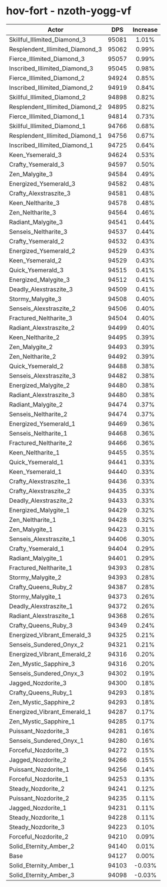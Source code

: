 # hov-fort - nzoth-yogg-vf
| Actor | DPS | Increase |
|---|:---:|:---:|
|Skillful_Illimited_Diamond_3|95081|1.01%|
|Resplendent_Illimited_Diamond_3|95062|0.99%|
|Fierce_Illimited_Diamond_3|95057|0.99%|
|Inscribed_Illimited_Diamond_3|95045|0.98%|
|Fierce_Illimited_Diamond_2|94924|0.85%|
|Inscribed_Illimited_Diamond_2|94919|0.84%|
|Skillful_Illimited_Diamond_2|94898|0.82%|
|Resplendent_Illimited_Diamond_2|94895|0.82%|
|Fierce_Illimited_Diamond_1|94814|0.73%|
|Skillful_Illimited_Diamond_1|94766|0.68%|
|Resplendent_Illimited_Diamond_1|94756|0.67%|
|Inscribed_Illimited_Diamond_1|94725|0.64%|
|Keen_Ysemerald_3|94624|0.53%|
|Crafty_Ysemerald_3|94597|0.50%|
|Zen_Malygite_3|94584|0.49%|
|Energized_Ysemerald_3|94582|0.48%|
|Crafty_Alexstraszite_3|94581|0.48%|
|Keen_Neltharite_3|94578|0.48%|
|Zen_Neltharite_3|94564|0.46%|
|Radiant_Malygite_3|94541|0.44%|
|Senseis_Neltharite_3|94537|0.44%|
|Crafty_Ysemerald_2|94532|0.43%|
|Energized_Ysemerald_2|94529|0.43%|
|Keen_Ysemerald_2|94529|0.43%|
|Quick_Ysemerald_3|94515|0.41%|
|Energized_Malygite_3|94512|0.41%|
|Deadly_Alexstraszite_3|94509|0.41%|
|Stormy_Malygite_3|94508|0.40%|
|Senseis_Alexstraszite_2|94506|0.40%|
|Fractured_Neltharite_3|94504|0.40%|
|Radiant_Alexstraszite_2|94499|0.40%|
|Keen_Neltharite_2|94495|0.39%|
|Zen_Malygite_2|94493|0.39%|
|Zen_Neltharite_2|94492|0.39%|
|Quick_Ysemerald_2|94488|0.38%|
|Senseis_Alexstraszite_3|94482|0.38%|
|Energized_Malygite_2|94480|0.38%|
|Radiant_Alexstraszite_3|94480|0.38%|
|Radiant_Malygite_2|94474|0.37%|
|Senseis_Neltharite_2|94474|0.37%|
|Energized_Ysemerald_1|94469|0.36%|
|Senseis_Neltharite_1|94468|0.36%|
|Fractured_Neltharite_2|94466|0.36%|
|Keen_Neltharite_1|94455|0.35%|
|Quick_Ysemerald_1|94441|0.33%|
|Keen_Ysemerald_1|94440|0.33%|
|Crafty_Alexstraszite_1|94436|0.33%|
|Crafty_Alexstraszite_2|94435|0.33%|
|Deadly_Alexstraszite_2|94433|0.33%|
|Energized_Malygite_1|94429|0.32%|
|Zen_Neltharite_1|94428|0.32%|
|Zen_Malygite_1|94423|0.31%|
|Senseis_Alexstraszite_1|94406|0.30%|
|Crafty_Ysemerald_1|94404|0.29%|
|Radiant_Malygite_1|94401|0.29%|
|Fractured_Neltharite_1|94393|0.28%|
|Stormy_Malygite_2|94393|0.28%|
|Crafty_Queens_Ruby_2|94387|0.28%|
|Stormy_Malygite_1|94373|0.26%|
|Deadly_Alexstraszite_1|94372|0.26%|
|Radiant_Alexstraszite_1|94368|0.26%|
|Crafty_Queens_Ruby_3|94349|0.24%|
|Energized_Vibrant_Emerald_3|94325|0.21%|
|Senseis_Sundered_Onyx_2|94321|0.21%|
|Energized_Vibrant_Emerald_2|94316|0.20%|
|Zen_Mystic_Sapphire_3|94316|0.20%|
|Senseis_Sundered_Onyx_3|94302|0.19%|
|Jagged_Nozdorite_3|94300|0.18%|
|Crafty_Queens_Ruby_1|94293|0.18%|
|Zen_Mystic_Sapphire_2|94293|0.18%|
|Energized_Vibrant_Emerald_1|94287|0.17%|
|Zen_Mystic_Sapphire_1|94285|0.17%|
|Puissant_Nozdorite_3|94281|0.16%|
|Senseis_Sundered_Onyx_1|94280|0.16%|
|Forceful_Nozdorite_3|94272|0.15%|
|Jagged_Nozdorite_2|94266|0.15%|
|Puissant_Nozdorite_1|94256|0.14%|
|Forceful_Nozdorite_1|94253|0.13%|
|Steady_Nozdorite_2|94241|0.12%|
|Puissant_Nozdorite_2|94235|0.11%|
|Jagged_Nozdorite_1|94231|0.11%|
|Steady_Nozdorite_1|94228|0.11%|
|Steady_Nozdorite_3|94223|0.10%|
|Forceful_Nozdorite_2|94210|0.09%|
|Solid_Eternity_Amber_2|94140|0.01%|
|Base|94127|0.00%|
|Solid_Eternity_Amber_1|94103|-0.03%|
|Solid_Eternity_Amber_3|94098|-0.03%|
